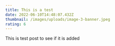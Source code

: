 ```yaml
---
title: This is a test
date: 2022-06-10T14:48:07.432Z
thumbnail: /images/uploads/image-3-banner.jpeg
rating: 6
---
```

This is test post to see if it is added